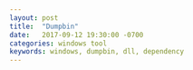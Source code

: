 ```yaml
---
layout: post
title:  "Dumpbin"
date:   2017-09-12 19:30:00 -0700
categories: windows tool
keywords: windows, dumpbin, dll, dependency
---
```

